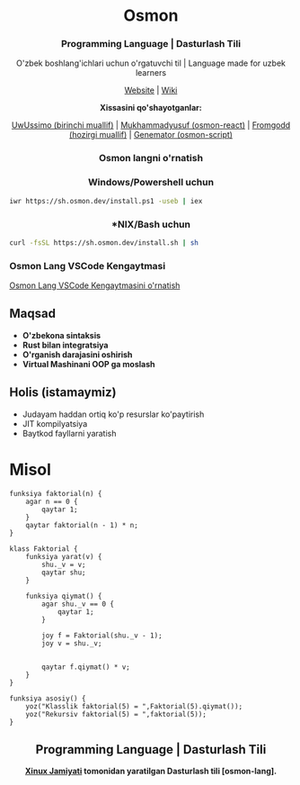 <p align="center"><h1 align="center">Osmon</h1></p>

<p align="center"><h3 align="center">Programming Language | Dasturlash Tili</h3></p>

<p align="center">O'zbek boshlang'ichlari uchun o'rgatuvchi til | Language made for uzbek learners</p>

<p align="center"><a href="https://osmon.dev">Website</a> | <a href="https://wiki.osmon.dev">Wiki</a></p>

<p align="center"><b align="center">Xissasini qo'shayotganlar:</b></p>

<p align="center"><a href="https://github.com/uwussimo">UwUssimo (birinchi muallif)</a> | <a href="https://github.com/MrAbdurakhimov">Mukhammadyusuf (osmon-react)</a> | <a href="https://github.com/saidofficial">Fromgodd (hozirgi muallif)</a> | <a href="https://github.com/genemators">Genemator (osmon-script)</a></p>
<p align="center"><h3 align="center">Osmon langni o'rnatish</h3></p>

<p align="center"><h3 align="center">Windows/Powershell uchun</h3></p>

```bash
iwr https://sh.osmon.dev/install.ps1 -useb | iex
```

<p align="center"><h3 align="center">*NIX/Bash uchun</h3></p>

```bash
curl -fsSL https://sh.osmon.dev/install.sh | sh
```
<p> <h3>Osmon Lang VSCode Kengaytmasi</h3></p>

[Osmon Lang VSCode Kengaytmasini o'rnatish](https://marketplace.visualstudio.com/items?itemName=osmon.osmon)

## Maqsad
* **O'zbekona sintaksis**
* **Rust bilan integratsiya**
* **O'rganish darajasini oshirish**
* **Virtual Mashinani OOP ga moslash**

## Holis (istamaymiz)
* Judayam haddan ortiq ko'p resurslar ko'paytirish
* JIT kompilyatsiya
* Baytkod fayllarni yaratish


# Misol

```
funksiya faktorial(n) {
    agar n == 0 {
        qaytar 1;
    }
    qaytar faktorial(n - 1) * n;
} 

klass Faktorial {
    funksiya yarat(v) {
        shu._v = v;
        qaytar shu;
    }

    funksiya qiymat() {
        agar shu._v == 0 {
            qaytar 1;
        }

        joy f = Faktorial(shu._v - 1);
        joy v = shu._v;


        qaytar f.qiymat() * v;
    }
}

funksiya asosiy() {
    yoz("Klasslik faktorial(5) = ",Faktorial(5).qiymat());
    yoz("Rekursiv faktorial(5) = ",faktorial(5));
}
```

<h2 align="center">Programming Language | Dasturlash Tili</h2>
<p align="center"><b><a href="https://xinux.uz" target="_blank">Xinux Jamiyati</a> tomonidan yaratilgan Dasturlash tili [osmon-lang].</b></p>



